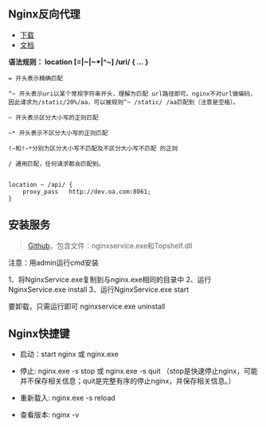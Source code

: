 ## Nginx反向代理

- [下载](http://nginx.org/en/download.html)
- [文档](http://www.nginx.cn/doc/)



**语法规则： location [=|~|~*|^~] /uri/ { … }**
    
    = 开头表示精确匹配
    
    ^~ 开头表示uri以某个常规字符串开头，理解为匹配 url路径即可。nginx不对url做编码，因此请求为/static/20%/aa，可以被规则^~ /static/ /aa匹配到（注意是空格）。
    
    ~ 开头表示区分大小写的正则匹配
    
    ~* 开头表示不区分大小写的正则匹配
    
    !~和!~*分别为区分大小写不匹配及不区分大小写不匹配 的正则
    
    / 通用匹配，任何请求都会匹配到。
    
    
    location ~ /api/ {
        proxy_pass   http://dev.oa.com:8061;
    }



## 安装服务

> [Github](https://github.com/daptiv/NginxService)，包含文件：nginxservice.exe和Topshelf.dll

注意：用admin运行cmd安装

1、将NginxService.exe复制到与nginx.exe相同的目录中
2、运行NginxService.exe install
3、运行NginxService.exe start

要卸载，只需运行即可 nginxservice.exe uninstall



## Nginx快捷键

- 启动：start nginx 或 nginx.exe

- 停止: nginx.exe -s stop 或 nginx.exe -s quit  （stop是快速停止nginx，可能并不保存相关信息；quit是完整有序的停止nginx，并保存相关信息。）

- 重新载入: nginx.exe -s reload

- 查看版本: nginx -v